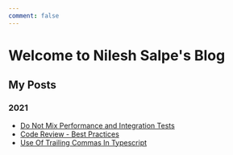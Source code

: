 ```yaml
---
comment: false
---
```

# Welcome to Nilesh Salpe's Blog

## My Posts 
### 2021
- [Do Not Mix Performance and Integration Tests](https://nileshsalpe.github.io/2021/01/01/do-not-mix-performance-tests-and-e2e-tests)
- [Code Review - Best Practices](https://nileshsalpe.github.io/2021/02/01/Code-Review-Best-Practices)
- [Use Of Trailing Commas In Typescript](https://nileshsalpe.github.io/2020/02/01/typescript-use-of-traling-commas)
